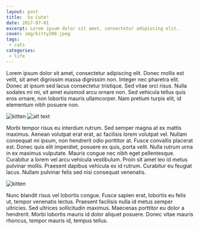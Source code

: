 ```yaml
---
layout: post
title:  So Cute!
date: 2017-07-01
excerpt: Lorem ipsum dolor sit amet, consectetur adipiscing elit. 
cover: img/kitty200.jpeg
tags: 
 - cats
categories:
 - life
---
```

Lorem ipsum dolor sit amet, consectetur adipiscing elit. Donec mollis est velit, sit amet dignissim massa dignissim non. Integer nec pharetra elit. Donec at ipsum sed lacus consectetur tristique. Sed vitae orci risus. Nulla sodales mi mi, sit amet euismod arcu ornare non. Sed vehicula tellus quis eros ornare, non lobortis mauris ullamcorper. Nam pretium turpis elit, id elementum nibh posuere non.

![kitten](http://placekitten.com/g/200/200?style=centerme)
![alt text](http://placekitten.com/g/200/200)

Morbi tempor risus eu interdum rutrum. Sed semper magna at ex mattis maximus. Aenean volutpat erat erat, ac facilisis lorem volutpat vel. Nullam consequat mi ipsum, non hendrerit odio porttitor at. Fusce convallis placerat est. Donec quis elit imperdiet, posuere ex quis, porta velit. Nulla rutrum urna in ex maximus vulputate. Mauris congue nec nibh eget pellentesque. Curabitur a lorem vel arcu vehicula vestibulum. Proin sit amet leo id metus pulvinar mollis. Praesent dapibus vehicula ex id rutrum. Curabitur eu feugiat lacus. Nullam pulvinar felis sed nisi consequat venenatis.
<section>

![kitten](http://placekitten.com/g/200/200?style=centerme)

Nunc blandit risus vel lobortis congue. Fusce sapien erat, lobortis eu felis ut, tempor venenatis lectus. Praesent facilisis nulla id metus semper ultricies. Sed ultrices sollicitudin maximus. Maecenas porttitor eu dolor a hendrerit. Morbi lobortis mauris id dolor aliquet posuere. Donec vitae mauris rhoncus, tempor mauris id, tempus tellus.
</section>